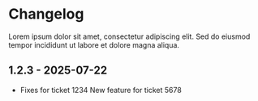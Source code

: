 # Changelog

Lorem ipsum dolor sit amet, consectetur adipiscing elit. Sed do eiusmod tempor incididunt ut labore et dolore magna aliqua.

## 1.2.3 - 2025-07-22

- Fixes for ticket 1234
New feature for ticket 5678
